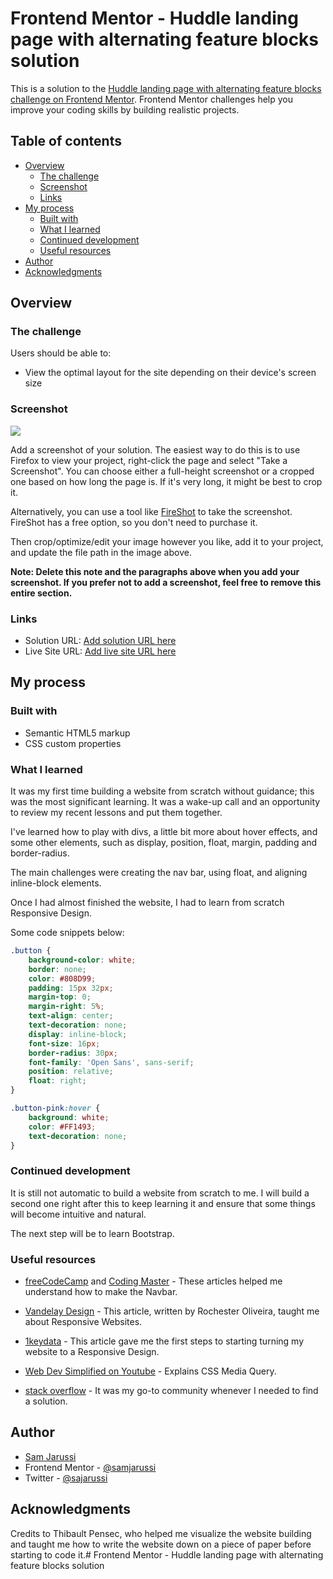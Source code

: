 # Frontend Mentor - Huddle landing page with alternating feature blocks solution

This is a solution to the [Huddle landing page with alternating feature blocks challenge on Frontend Mentor](https://www.frontendmentor.io/challenges/huddle-landing-page-with-alternating-feature-blocks-5ca5f5981e82137ec91a5100). Frontend Mentor challenges help you improve your coding skills by building realistic projects. 

## Table of contents

- [Overview](#overview)
  - [The challenge](#the-challenge)
  - [Screenshot](#screenshot)
  - [Links](#links)
- [My process](#my-process)
  - [Built with](#built-with)
  - [What I learned](#what-i-learned)
  - [Continued development](#continued-development)
  - [Useful resources](#useful-resources)
- [Author](#author)
- [Acknowledgments](#acknowledgments)


## Overview

### The challenge

Users should be able to:
- View the optimal layout for the site depending on their device's screen size

### Screenshot

![](./screenshot.jpg)

Add a screenshot of your solution. The easiest way to do this is to use Firefox to view your project, right-click the page and select "Take a Screenshot". You can choose either a full-height screenshot or a cropped one based on how long the page is. If it's very long, it might be best to crop it.

Alternatively, you can use a tool like [FireShot](https://getfireshot.com/) to take the screenshot. FireShot has a free option, so you don't need to purchase it. 

Then crop/optimize/edit your image however you like, add it to your project, and update the file path in the image above.

**Note: Delete this note and the paragraphs above when you add your screenshot. If you prefer not to add a screenshot, feel free to remove this entire section.**

### Links

- Solution URL: [Add solution URL here](https://your-solution-url.com)
- Live Site URL: [Add live site URL here](https://your-live-site-url.com)

## My process

### Built with

- Semantic HTML5 markup
- CSS custom properties

### What I learned

It was my first time building a website from scratch without guidance; this was the most significant learning.
It was a wake-up call and an opportunity to review my recent lessons and put them together.

I've learned how to play with divs, a little bit more about hover effects, and some other elements, such as display, position, float, margin, padding and border-radius.

The main challenges were creating the nav bar, using float, and aligning inline-block elements.

Once I had almost finished the website, I had to learn from scratch Responsive Design.

Some code snippets below:

```css
.button {
    background-color: white;
    border: none;
    color: #808D99;
    padding: 15px 32px;
    margin-top: 0;
    margin-right: 5%;
    text-align: center;
    text-decoration: none;
    display: inline-block;
    font-size: 16px;
    border-radius: 30px;
    font-family: 'Open Sans', sans-serif;
    position: relative;
    float: right;
}
```

```css
.button-pink:hover {
    background: white;
    color: #FF1493;
    text-decoration: none;
}
```

### Continued development

It is still not automatic to build a website from scratch to me. I will build a second one right after this to keep learning it and ensure that some things will become intuitive and natural.

The next step will be to learn Bootstrap.


### Useful resources

- [freeCodeCamp](https://www.freecodecamp.org/news/how-to-make-a-landing-page-with-html-css-and-javascript/) and [Coding Master](https://codingmasterweb.com/index.php/2021/06/07/beautiful-landing-page-design-using-html-css/) - These articles helped me understand how to make the Navbar.

- [Vandelay Design](https://www.vandelaydesign.com/turn-any-site-into-a-responsive-site/) - This article, written by Rochester Oliveira, taught me about Responsive Websites.

- [1keydata](https://www.1keydata.com/blog/converting-to-responsive-design-with-css.html) - This article gave me the first steps to starting turning my website to a Responsive Design.

- [Web Dev Simplified on Youtube](https://www.youtube.com/watch?v=yU7jJ3NbPdA) - Explains CSS Media Query.

- [stack overflow](https://stackoverflow.com/) - It was my go-to community whenever I needed to find a solution.

## Author

- [Sam Jarussi](https://github.com/samjarussi)
- Frontend Mentor - [@samjarussi](https://www.frontendmentor.io/profile/samjarussi)
- Twitter - [@sajarussi](https://twitter.com/sajarussi)

## Acknowledgments

Credits to Thibault Pensec, who helped me visualize the website building and taught me how to write the website down on a piece of paper before starting to code it.# Frontend Mentor - Huddle landing page with alternating feature blocks solution